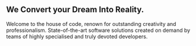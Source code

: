 ## We Convert your Dream Into Reality.

Welcome to the house of code, renown for outstanding creativity and professionalism. State-of-the-art software solutions created on demand by teams of highly specialised and truly devoted developers.
